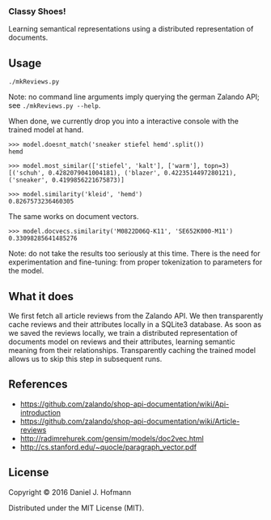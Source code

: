 ### Classy Shoes!

Learning semantical representations using a distributed representation of documents.


## Usage

    ./mkReviews.py

Note: no command line arguments imply querying the german Zalando API; see `./mkReviews.py --help`.

When done, we currently drop you into a interactive console with the trained model at hand.

    >>> model.doesnt_match('sneaker stiefel hemd'.split())
    hemd

    >>> model.most_similar(['stiefel', 'kalt'], ['warm'], topn=3)
    [('schuh', 0.4282079041004181), ('blazer', 0.4223514497280121), ('sneaker', 0.4199856221675873)]

    >>> model.similarity('kleid', 'hemd')
    0.8267573236460305

The same works on document vectors.

    >>> model.docvecs.similarity('M0822D06Q-K11', 'SE652K000-M11')
    0.33098285641485276


Note: do not take the results too seriously at this time.
There is the need for experimentation and fine-tuning: from proper tokenization to parameters for the model.


## What it does

We first fetch all article reviews from the Zalando API.
We then transparently cache reviews and their attributes locally in a SQLite3 database.
As soon as we saved the reviews locally, we train a distributed representation of documents model on reviews and their attributes, learning semantic meaning from their relationships.
Transparently caching the trained model allows us to skip this step in subsequent runs.


## References

- https://github.com/zalando/shop-api-documentation/wiki/Api-introduction
- https://github.com/zalando/shop-api-documentation/wiki/Article-reviews
- http://radimrehurek.com/gensim/models/doc2vec.html
- http://cs.stanford.edu/~quocle/paragraph_vector.pdf


## License

Copyright © 2016 Daniel J. Hofmann

Distributed under the MIT License (MIT).
